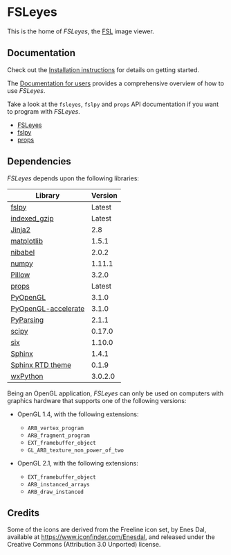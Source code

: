 FSLeyes
=======


This is the home of *FSLeyes*, the
 [FSL](http://fsl.fmrib.ox.ac.uk/fsl/fslwiki/) image viewer. 


Documentation
-------------


Check out the [Installation
instructions](https://git.fmrib.ox.ac.uk/paulmc/fsleyes/wikis/home) for
details on getting started.


The [Documentation for users](http://users.fmrib.ox.ac.uk/~paulmc/fsleyes/index.html)
provides a comprehensive overview of how to use *FSLeyes*.


Take a look at the `fsleyes`, `fslpy` and `props` API documentation if you
want to program with *FSLeyes*.

 - [FSLeyes](http://users.fmrib.ox.ac.uk/~paulmc/fsleyes_apidoc/index.html)
 - [fslpy](http://users.fmrib.ox.ac.uk/~paulmc/fslpy/index.html)
 - [props](http://users.fmrib.ox.ac.uk/~paulmc/props/index.html) 


Dependencies
------------


*FSLeyes* depends upon the following libraries:


| Library                                                        | Version |
| -------------------------------------------------------------- | ------- |
| [fslpy](https://git.fmrib.ox.ac.uk/paulmc/fslpy/)              | Latest  |
| [indexed_gzip](https://github.com/pauldmccarthy/indexed_gzip/) | Latest  |
| [Jinja2](http://jinja.pocoo.org/)                              | 2.8     |
| [matplotlib](http://matplotlib.org/)                           | 1.5.1   |
| [nibabel](http://nipy.org/nibabel/)                            | 2.0.2   |
| [numpy](http://www.numpy.org/)                                 | 1.11.1  |
| [Pillow](https://python-pillow.github.io/)                     | 3.2.0   |
| [props](https://git.fmrib.ox.ac.uk/paulmc/props/)              | Latest  |
| [PyOpenGL](http://pyopengl.sourceforge.net/)                   | 3.1.0   |
| [PyOpenGL-accelerate](http://pyopengl.sourceforge.net/)        | 3.1.0   |
| [PyParsing](http://pyparsing.wikispaces.com/)                  | 2.1.1   |
| [scipy](http://www.scipy.org/)                                 | 0.17.0  |
| [six](https://pythonhosted.org/six/)                           | 1.10.0  |
| [Sphinx](http://www.sphinx-doc.org/en/stable/)                 | 1.4.1   |
| [Sphinx RTD theme](https://github.com/snide/sphinx_rtd_theme)  | 0.1.9   | 
| [wxPython](http://wxpython.org/)                               | 3.0.2.0 |


Being an OpenGL application, *FSLeyes* can only be used on computers
with graphics hardware that supports one of the following versions:

 - OpenGL 1.4, with the following extensions:
   - `ARB_vertex_program`
   - `ARB_fragment_program`
   - `EXT_framebuffer_object`
   - `GL_ARB_texture_non_power_of_two`

 - OpenGL 2.1, with the following extensions:
   - `EXT_framebuffer_object`
   - `ARB_instanced_arrays`
   - `ARB_draw_instanced`


Credits
-------


Some of the icons are derived from the Freeline icon set, by Enes Dal,
available at https://www.iconfinder.com/Enesdal, and released under the
Creative Commons (Attribution 3.0 Unported) license.
